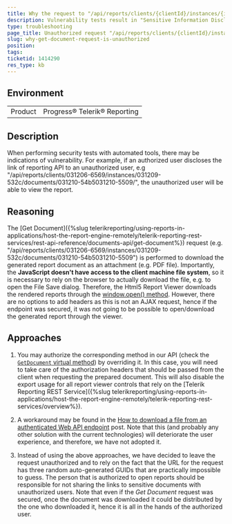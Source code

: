 ```yaml
---
title: Why the request to "/api/reports/clients/{clientId}/instances/{instanceId}/documents/{documentId} is not authorized"
description: Vulnerability tests result in "Sensitive Information Disclosure via API Response", "Internal Path Disclosure" or similar on "/api/reports/clients/{clientId}/instances/{instanceId}/documents/{documentId}"
type: troubleshooting
page_title: Unauthorized request "/api/reports/clients/{clientId}/instances/{instanceId}/documents/{documentId}"
slug: why-get-document-request-is-unauthorized
position: 
tags: 
ticketid: 1414290
res_type: kb
---
```


## Environment
<table>
	<tbody>
		<tr>
			<td>Product</td>
			<td>Progress® Telerik® Reporting</td>
		</tr>
	</tbody>
</table>

## Description

When performing security tests with automated tools, there may be indications of vulnerability. For example, if an authorized user discloses the link of reporting API to an unauthorized user, e.g "/api/reports/clients/031206-6569/instances/031209-532c/documents/031210-54b5031210-5509/", the unauthorized user will be able to view the report.

## Reasoning

The [Get Document]({%slug telerikreporting/using-reports-in-applications/host-the-report-engine-remotely/telerik-reporting-rest-services/rest-api-reference/documents-api/get-document%}) request (e.g. "/api/reports/clients/031206-6569/instances/031209-532c/documents/031210-54b5031210-5509") is performed to download the generated report document as an attachment (e.g. PDF file). Importantly, the __JavaScript doesn't have access to the client machine file system__, so it is necessary to rely on the browser to actually download the file, e.g. to open the File Save dialog. Therefore, the Html5 Report Viewer downloads the rendered reports through the [window.open() method](https://developer.mozilla.org/en-US/docs/Web/API/Window/open). However, there are no options to add headers as this is not an AJAX request, hence if the endpoint was secured, it was not going to be possible to open/download the generated report through the viewer.

## Approaches

1. You may authorize the corresponding method in our API (check the [`GetDocument` virtual method](/api/Telerik.Reporting.Services.WebApi.ReportsControllerBase.html#Telerik_Reporting_Services_WebApi_ReportsControllerBase_GetDocument_System_String_System_String_System_String_)) by overriding it. In this case, you will need to take care of the authorization headers that should be passed from the client when requesting the prepared document. This will also disable the export usage for all report viewer controls that rely on the [Telerik Reporting REST Service]({%slug telerikreporting/using-reports-in-applications/host-the-report-engine-remotely/telerik-reporting-rest-services/overview%}).

1. A workaround may be found in the [How to download a file from an authenticated Web API endpoint](https://royaljay.com/development/how-to-download-files-from-authenticated-web-api-endpoints/) post. Note that this (and probably any other solution with the current technologies) will deteriorate the user experience, and therefore, we have not adopted it.

1. Instead of using the above approaches, we have decided to leave the request unauthorized and to rely on the fact that the URL for the request has three random auto-generated GUIDs that are practically impossible to guess. The person that is authorized to open reports should be responsible for not sharing the links to sensitive documents with unauthorized users. Note that even if the _Get Document_ request was secured, once the document was downloaded it could be distributed by the one who downloaded it, hence it is all in the hands of the authorized user.
